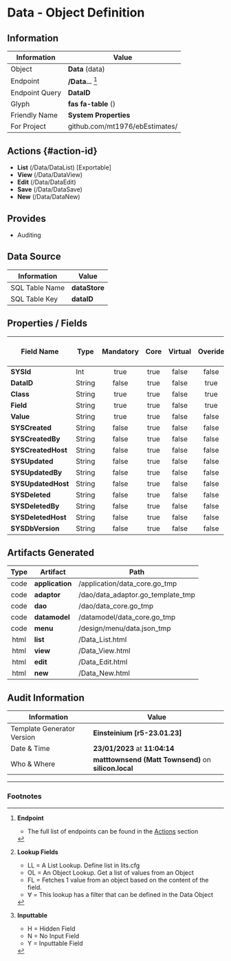 # **Data** - Object Definition
##  Information
| Information  | Value  |
|---|---|
|Object         |**Data** (data) |
|Endpoint 	    |**/Data...** [^1]|
|Endpoint Query |**DataID**|
Glyph|**fas fa-table** ()
Friendly Name|**System Properties**|
|For Project    |github.com/mt1976/ebEstimates/|

##  Actions {#action-id}
* **List** (/Data/DataList) [Exportable]
* **View** (/Data/DataView)
* **Edit** (/Data/DataEdit)
* **Save** (/Data/DataSave)
* **New** (/Data/DataNew)








##  Provides


* Auditing 




##  Data Source 
| Information  | Value  |
|---|---|
SQL Table Name       | **dataStore**
SQL Table Key | **dataID**



##  Properties / Fields
| Field Name| Type | Mandatory | Core | Virtual | Overide | Lookup [^2]| Lookup Object      | Lookup Field Source         | Lookup Return Value                | Inputable [^3]|DB Column|Default Value| No Change | Callout | Internal | Display | Mask |
| -- | --  | :--: | :--: | :--: |:--: |:--: |:--: |-- |-- |:--: |-- | --| :--: | :--: | :--: | -- | -- |
|**SYSId**|Int|true|true|false|false|||||NH|_id|0|false|false|true|text||
|**DataID**|String|false|true|false|true|||||NH|dataID||false|true|false|text||
|**Class**|String|true|true|false|true|||||Y|class||true|false|false|text||
|**Field**|String|true|true|false|true|||||Y|field||true|false|false|text||
|**Value**|String|true|true|false|false|||||Y|value||false|false|false|text||
|**SYSCreated**|String|false|true|false|false|||||NH|_created||false|false|true|text||
|**SYSCreatedBy**|String|false|true|false|false|||||NH|_createdBy||false|false|true|text||
|**SYSCreatedHost**|String|false|true|false|false|||||NH|_createdHost||false|false|true|text||
|**SYSUpdated**|String|false|true|false|false|||||NH|_updated||false|false|true|text||
|**SYSUpdatedBy**|String|false|true|false|false|||||NH|_updatedBy||false|false|true|text||
|**SYSUpdatedHost**|String|false|true|false|false|||||NH|_updatedHost||false|false|true|text||
|**SYSDeleted**|String|false|true|false|false|||||NH|_deleted||false|false|true|text||
|**SYSDeletedBy**|String|false|true|false|false|||||NH|_deletedBy||false|false|true|text||
|**SYSDeletedHost**|String|false|true|false|false|||||NH|_deletedHost||false|false|true|text||
|**SYSDbVersion**|String|false|true|false|false|||||NH|_dbVersion||false|false|true|text||


##  Artifacts Generated
| Type | Artifact | Path|
| :--: | -- | -- |
| code | **application** | /application/data_core.go_tmp |
| code | **adaptor** | /dao/data_adaptor.go_template_tmp |
| code | **dao** | /dao/data_core.go_tmp |
| code | **datamodel** | /datamodel/data_core.go_tmp |
| code | **menu** | /design/menu/data.json_tmp |
| html | **list** | /Data_List.html |
| html | **view** | /Data_View.html |
| html | **edit** | /Data_Edit.html |
| html | **new** | /Data_New.html |


## Audit Information
| Information  | Value |
|---|---|
Template Generator Version   | **Einsteinium [r5-23.01.23]**
Date & Time		     | **23/01/2023** at **11:04:14**
Who & Where		     | **matttownsend (Matt Townsend)** on **silicon.local**

---
### Footnotes
[^1]: **Endpoint**
    * The full list of endpoints can be found in the [Actions](#action-id) section
[^2]: **Lookup Fields**
    * LL = A List Lookup. Define list in lits.cfg
    * OL = An Object Lookup. Get a list of values from an Object
    * FL = Fetches 1 value from an object based on the content of the field. 
    * ∀ = This lookup has a filter that can be defined in the Data Object
[^3]: **Inputtable**   
    * H = Hidden Field
    * N = No Input Field
    * Y = Inputtable Field